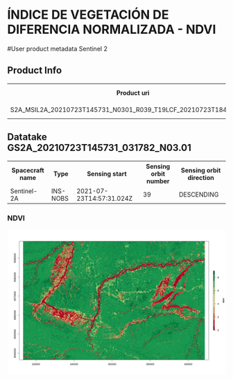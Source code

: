 # ÍNDICE DE VEGETACIÓN DE DIFERENCIA NORMALIZADA - NDVI

#User product metadata Sentinel 2
## Product Info
<table>
<tr>
<th>Product uri</th>
<th>Processing level</th>
<th>Product type</th>
<th>Processing baseline</th>
<th>Generation time</th>
</tr>
<tr>

<td>S2A_MSIL2A_20210723T145731_N0301_R039_T19LCF_20210723T184613.SAFE</td>
<td>Level-2A</td>
<td>S2MSI2A</td>
<td>03.01</td>
<td>2021-07-23T18:46:13.000000Z</td>
</tr>
</table>

## Datatake GS2A_20210723T145731_031782_N03.01
<table>
<tr>
<th>Spacecraft name</th>
<th>Type</th>
<th>Sensing start</th>
<th>Sensing orbit number</th>
<th>Sensing orbit direction</th>
</tr>

<tr>
<td>Sentinel-2A</td>
<td>INS-NOBS</td>
<td>2021-07-23T14:57:31.024Z</td>
<td>39</td>
<td>DESCENDING</td>
</tr>
</table>

### NDVI
<p align="center">

  <img src="https://github.com/salasart/NDVI/blob/main/result/ndvi.png"/>

  </p>
